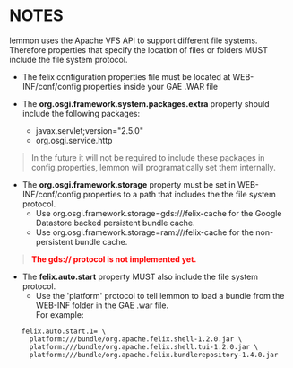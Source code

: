 # NOTES #

lemmon uses the Apache VFS API to support different file systems.<br />
Therefore properties that specify the location of files or folders MUST include the file system protocol.

  * The felix configuration properties file must be located at WEB-INF/conf/config.properties inside your GAE .WAR file

  * The **org.osgi.framework.system.packages.extra** property should include the following packages:
    * javax.servlet;version="2.5.0"
    * org.osgi.service.http
> In the future it will not be required to include these packages in config.properties, lemmon will programatically set them internally.

  * The **org.osgi.framework.storage** property must be set in WEB-INF/conf/config.properties to a path that includes the the file system protocol.
    * Use org.osgi.framework.storage=gds:///felix-cache for the Google Datastore backed persistent bundle cache.
    * Use org.osgi.framework.storage=ram:///felix-cache for the non-persistent bundle cache.
> <font color='red'><b>The gds:// protocol is not implemented yet.</b></font>


  * The **felix.auto.start** property MUST also include the file system protocol.
    * Use the 'platform' protocol to tell lemmon to load a bundle from the WEB-INF folder in the GAE .war file.<br /> For example:
```
   felix.auto.start.1= \
     platform:///bundle/org.apache.felix.shell-1.2.0.jar \
     platform:///bundle/org.apache.felix.shell.tui-1.2.0.jar \
     platform:///bundle/org.apache.felix.bundlerepository-1.4.0.jar 
```